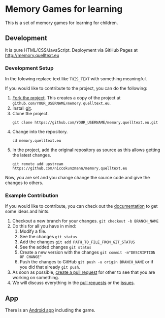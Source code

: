 # Memory Games for learning

This is a set of memory games for learning for children.

## Development

It is pure HTML/CSS/JavaScript.
Deployment via GitHub Pages at http://memory.quelltext.eu

### Development Setup

In the folowing replace text like `THIS_TEXT` with something meaningful.

If you would like to contribute to the project, you can do the following:

1. [Fork the project](https://github.com/niccokunzmann/memory.quelltext.eu/fork).
    This creates a copy of the project at `github.com/YOUR_USERNAME/memory.quelltext.eu`.
2. Install [git](https://git-scm.com/downloads).
3. Clone the project.
    ```
    git clone https://github.com/YOUR_USERNAME/memory.quelltext.eu.git
    ```
4. Change into the repository.
    ```
    cd memory.quelltext.eu
    ```
5. In the project, add the original repository as source as this allows getting the latest changes.
    ```
    git remote add upstream https://github.com/niccokunzmann/memory.quelltext.eu
    ```

Now, you are set and you change change the source code and give the changes to others.

### Example Contribution

If you would like to contribute, you can check out the [documentation] to get some ideas and hints.

1. Checkout a new branch for your changes. `git checkout -b BRANCH_NAME`
2. Do this for all you have in mind:
    1. Modify a file.
    2. See the changes `git status`
    3. Add the changes `git add PATH_TO_FILE_FROM_GIT_STATUS`
    4. See the added changes `git status`
    5. Create a new version with the changes `git commit -m"DESCRIPTION OF CHANGE"`
    6. Push the changes to GitHub `git push -u origin BRANCH_NAME` or if you did that already `git push`.
3. As soon as possible, [create a pull request](https://github.com/niccokunzmann/memory.quelltext.eu/compare) for other to see that you are working on something.
4. We will discuss everything in the [pull requests](https://github.com/niccokunzmann/memory.quelltext.eu/pulls) or the [issues](https://github.com/niccokunzmann/memory.quelltext.eu/issues).

## App

There is an [Android app](https://github.com/niccokunzmann/app.memory.quelltext.eu) including the game.

[documentation]: docs#readme